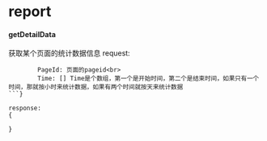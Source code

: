 # report


#### getDetailData
获取某个页面的统计数据信息
request:<br>
```{<br>
        PageId: 页面的pageid<br>
        Time: [] Time是个数组，第一个是开始时间，第二个是结束时间，如果只有一个时间，那就按小时来统计数据，如果有两个时间就按天来统计数据
```}

response:
{

}